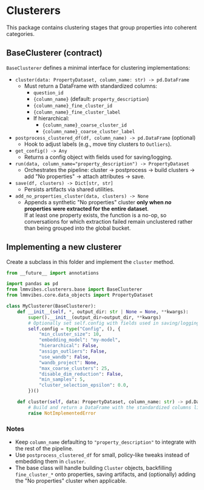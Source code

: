 # Clusterers

This package contains clustering stages that group properties into coherent categories.

## BaseClusterer (contract)

`BaseClusterer` defines a minimal interface for clustering implementations:

- `cluster(data: PropertyDataset, column_name: str) -> pd.DataFrame`
  - Must return a DataFrame with standardized columns:
    - `question_id`
    - `{column_name}` (default: `property_description`)
    - `{column_name}_fine_cluster_id`
    - `{column_name}_fine_cluster_label`
    - If hierarchical:
      - `{column_name}_coarse_cluster_id`
      - `{column_name}_coarse_cluster_label`
- `postprocess_clustered_df(df, column_name) -> pd.DataFrame` (optional)
  - Hook to adjust labels (e.g., move tiny clusters to `Outliers`).
- `get_config() -> Any`
  - Returns a config object with fields used for saving/logging.
- `run(data, column_name="property_description") -> PropertyDataset`
  - Orchestrates the pipeline: cluster → postprocess → build clusters → add "No properties" → attach attributes → save.
- `save(df, clusters) -> Dict[str, str]`
  - Persists artifacts via shared utilities.
- `add_no_properties_cluster(data, clusters) -> None`
  - Appends a synthetic "No properties" cluster **only when _no_ properties were extracted for the entire dataset**.  
    If at least one property exists, the function is a no-op, so conversations for which extraction failed remain unclustered rather than being grouped into the global bucket.

## Implementing a new clusterer

Create a subclass in this folder and implement the `cluster` method.

```python
from __future__ import annotations

import pandas as pd
from lmmvibes.clusterers.base import BaseClusterer
from lmmvibes.core.data_objects import PropertyDataset

class MyClusterer(BaseClusterer):
    def __init__(self, *, output_dir: str | None = None, **kwargs):
        super().__init__(output_dir=output_dir, **kwargs)
        # Optionally set self.config with fields used in saving/logging
        self.config = type("Config", (), {
            "min_cluster_size": 10,
            "embedding_model": "my-model",
            "hierarchical": False,
            "assign_outliers": False,
            "use_wandb": False,
            "wandb_project": None,
            "max_coarse_clusters": 25,
            "disable_dim_reduction": False,
            "min_samples": 5,
            "cluster_selection_epsilon": 0.0,
        })()

    def cluster(self, data: PropertyDataset, column_name: str) -> pd.DataFrame:
        # Build and return a DataFrame with the standardized columns listed above
        raise NotImplementedError
```

### Notes

- Keep `column_name` defaulting to `"property_description"` to integrate with the rest of the pipeline.
- Use `postprocess_clustered_df` for small, policy-like tweaks instead of embedding them in `cluster`.
- The base class will handle building `Cluster` objects, backfilling `fine_cluster_*` onto properties, saving artifacts, and (optionally) adding the "No properties" cluster when applicable. 